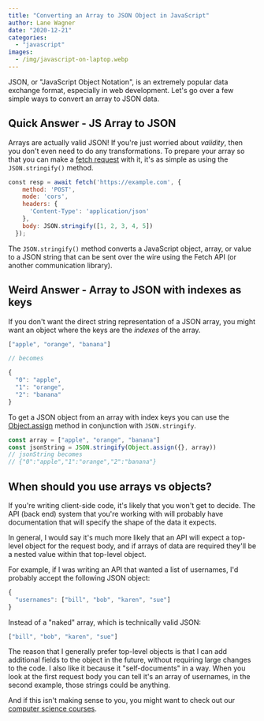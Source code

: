 ```yaml
---
title: "Converting an Array to JSON Object in JavaScript"
author: Lane Wagner
date: "2020-12-21"
categories: 
  - "javascript"
images:
  - /img/javascript-on-laptop.webp
---
```


JSON, or "JavaScript Object Notation", is an extremely popular data exchange format, especially in web development. Let's go over a few simple ways to convert an array to JSON data.

## Quick Answer - JS Array to JSON

Arrays are actually valid JSON! If you're just worried about _validity_, then you don't even need to do any transformations. To prepare your array so that you can make a [fetch request](https://developer.mozilla.org/en-US/docs/Web/API/Fetch_API/Using_Fetch) with it, it's as simple as using the `JSON.stringify()` method.

```js
const resp = await fetch('https://example.com', {
    method: 'POST',
    mode: 'cors',
    headers: {
      'Content-Type': 'application/json'
    },
    body: JSON.stringify([1, 2, 3, 4, 5])
  });
```

The `JSON.stringify()` method converts a JavaScript object, array, or value to a JSON string that can be sent over the wire using the Fetch API (or another communication library).

## Weird Answer - Array to JSON with indexes as keys

If you don't want the direct string representation of a JSON array, you might want an object where the keys are the _indexes_ of the array.

```js
["apple", "orange", "banana"]

// becomes

{
  "0": "apple",
  "1": "orange",
  "2": "banana"
}
```

To get a JSON object from an array with index keys you can use the [Object.assign](https://developer.mozilla.org/en-US/docs/Web/JavaScript/Reference/Global_Objects/Object/assign) method in conjunction with `JSON.stringify`.

```js
const array = ["apple", "orange", "banana"]
const jsonString = JSON.stringify(Object.assign({}, array))
// jsonString becomes
// {"0":"apple","1":"orange","2":"banana"} 
```

## When should you use arrays vs objects?

If you're writing client-side code, it's likely that you won't get to decide. The API (back end) system that you're working with will probably have documentation that will specify the shape of the data it expects.

In general, I would say it's much more likely that an API will expect a top-level object for the request body, and if arrays of data are required they'll be a nested value within that top-level object.

For example, if I was writing an API that wanted a list of usernames, I'd probably accept the following JSON object:

```js
{
  "usernames": ["bill", "bob", "karen", "sue"]
}
```

Instead of a "naked" array, which is technically valid JSON:

```js
["bill", "bob", "karen", "sue"]
```

The reason that I generally prefer top-level objects is that I can add additional fields to the object in the future, without requiring large changes to the code. I also like it because it "self-documents" in a way. When you look at the first request body you can tell it's an array of usernames, in the second example, those strings could be anything.

And if this isn't making sense to you, you might want to check out our [computer science courses](https://boot.dev/courses/).

